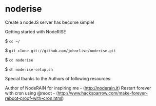 noderise
========

Create a nodeJS server has become simple!


Getting started with NodeRISE
  
  $ `cd ~/`
  
  $ `git clone git://github.com/johnrlive/noderise.git`
  
  $ `cd noderise`
  
  $ `sh noderise-setup.sh`
  
  
Special thanks to the Authors of following resources:

  Author of NodeRAIN for inspiring me - (http://noderain.it)
  Restart forever with cron using @reoot - (http://www.hacksparrow.com/make-forever-reboot-proof-with-cron.html)
